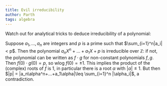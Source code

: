 ```yaml
---
title: Evil irreducibility 
author: Parth
tags: algebra
---
```

Watch out for analytical tricks to deduce irreducibility of a polynomial: 

Suppose $a_1,...,a_n$ are integers and $p$ is a prime such that $\sum_{i=1}^n|a_i|< p$. Then the polynomial $a_nX^n+...+ a_1X+p$ is irreducible over $\mathbb{Z}$: if not, the polynomial can be written as $f\cdot g$ for non-constant polynomials $f,g$. Then $f(0)\cdot g(0)= p$, so wlog $f(0)=\pm 1$. This implies the product of the (complex) roots of $f$ is $1$, in particular there is a root $\alpha$ with $|\alpha|\leq 1$. But then $|p| = |a_n\alpha^n+...+a_1\alpha|\leq \sum_{i=1}^n |\alpha_i|$, a contradiction.
<!--more-->

